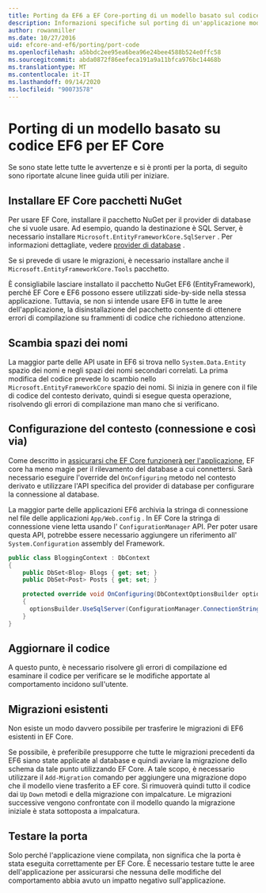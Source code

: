 ```yaml
---
title: Porting da EF6 a EF Core-porting di un modello basato sul codice-EF
description: Informazioni specifiche sul porting di un'applicazione modello basata su codice Entity Framework 6 per Entity Framework Core
author: rowanmiller
ms.date: 10/27/2016
uid: efcore-and-ef6/porting/port-code
ms.openlocfilehash: a5bbdc2ee95ea6bea96e24bee4588b524e0ffc58
ms.sourcegitcommit: abda0872f86eefeca191a9a11bfca976bc14468b
ms.translationtype: MT
ms.contentlocale: it-IT
ms.lasthandoff: 09/14/2020
ms.locfileid: "90073578"
---
```

# <a name="porting-an-ef6-code-based-model-to-ef-core"></a>Porting di un modello basato su codice EF6 per EF Core

Se sono state lette tutte le avvertenze e si è pronti per la porta, di seguito sono riportate alcune linee guida utili per iniziare.

## <a name="install-ef-core-nuget-packages"></a>Installare EF Core pacchetti NuGet

Per usare EF Core, installare il pacchetto NuGet per il provider di database che si vuole usare. Ad esempio, quando la destinazione è SQL Server, è necessario installare `Microsoft.EntityFrameworkCore.SqlServer` . Per informazioni dettagliate, vedere [provider di database](xref:core/providers/index) .

Se si prevede di usare le migrazioni, è necessario installare anche il `Microsoft.EntityFrameworkCore.Tools` pacchetto.

È consigliabile lasciare installato il pacchetto NuGet EF6 (EntityFramework), perché EF Core e EF6 possono essere utilizzati side-by-side nella stessa applicazione. Tuttavia, se non si intende usare EF6 in tutte le aree dell'applicazione, la disinstallazione del pacchetto consente di ottenere errori di compilazione su frammenti di codice che richiedono attenzione.

## <a name="swap-namespaces"></a>Scambia spazi dei nomi

La maggior parte delle API usate in EF6 si trova nello `System.Data.Entity` spazio dei nomi e negli spazi dei nomi secondari correlati. La prima modifica del codice prevede lo scambio nello `Microsoft.EntityFrameworkCore` spazio dei nomi. Si inizia in genere con il file di codice del contesto derivato, quindi si esegue questa operazione, risolvendo gli errori di compilazione man mano che si verificano.

## <a name="context-configuration-connection-etc"></a>Configurazione del contesto (connessione e così via)

Come descritto in [assicurarsi che EF Core funzionerà per l'applicazione](xref:efcore-and-ef6/porting/index), EF core ha meno magie per il rilevamento del database a cui connettersi. Sarà necessario eseguire l'override del `OnConfiguring` metodo nel contesto derivato e utilizzare l'API specifica del provider di database per configurare la connessione al database.

La maggior parte delle applicazioni EF6 archivia la stringa di connessione nel file delle applicazioni `App/Web.config` . In EF Core la stringa di connessione viene letta usando l' `ConfigurationManager` API. Per poter usare questa API, potrebbe essere necessario aggiungere un riferimento all' `System.Configuration` assembly del Framework.

``` csharp
public class BloggingContext : DbContext
{
    public DbSet<Blog> Blogs { get; set; }
    public DbSet<Post> Posts { get; set; }

    protected override void OnConfiguring(DbContextOptionsBuilder optionsBuilder)
    {
      optionsBuilder.UseSqlServer(ConfigurationManager.ConnectionStrings["BloggingDatabase"].ConnectionString);
    }
}
```

## <a name="update-your-code"></a>Aggiornare il codice

A questo punto, è necessario risolvere gli errori di compilazione ed esaminare il codice per verificare se le modifiche apportate al comportamento incidono sull'utente.

## <a name="existing-migrations"></a>Migrazioni esistenti

Non esiste un modo davvero possibile per trasferire le migrazioni di EF6 esistenti in EF Core.

Se possibile, è preferibile presupporre che tutte le migrazioni precedenti da EF6 siano state applicate al database e quindi avviare la migrazione dello schema da tale punto utilizzando EF Core. A tale scopo, è necessario utilizzare il `Add-Migration` comando per aggiungere una migrazione dopo che il modello viene trasferito a EF core. Si rimuoverà quindi tutto il codice dai `Up` `Down` metodi e della migrazione con impalcature. Le migrazioni successive vengono confrontate con il modello quando la migrazione iniziale è stata sottoposta a impalcatura.

## <a name="test-the-port"></a>Testare la porta

Solo perché l'applicazione viene compilata, non significa che la porta è stata eseguita correttamente per EF Core. È necessario testare tutte le aree dell'applicazione per assicurarsi che nessuna delle modifiche del comportamento abbia avuto un impatto negativo sull'applicazione.
